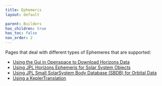 ```yaml
---
title: Ephemeris
layout: default

parent: Builders
has_children: true
has_toc: false
nav_order: 2
---
```


Pages that deal with different types of Ephemeres that are supported:

- [Using the Gui in Openspace to Download Horizons Data](horizons-gui)
- [Using JPL Horizons Ephemeris for Solar System Objects](horizons-web)
- [Using JPL Small SolarSystem Body Database (SBDB) for Orbital Data](sbdb)
- [Using a KeplerTranslation](kepler)
